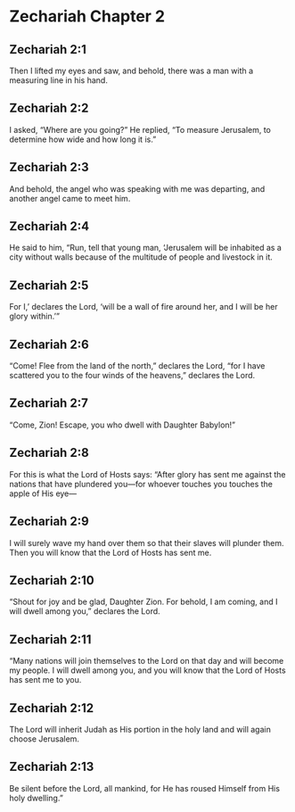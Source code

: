 # Zechariah Chapter 2

## Zechariah 2:1
Then I lifted my eyes and saw, and behold, there was a man with a measuring line in his hand.

## Zechariah 2:2
I asked, “Where are you going?” He replied, “To measure Jerusalem, to determine how wide and how long it is.”

## Zechariah 2:3
And behold, the angel who was speaking with me was departing, and another angel came to meet him.

## Zechariah 2:4
He said to him, “Run, tell that young man, ‘Jerusalem will be inhabited as a city without walls because of the multitude of people and livestock in it.

## Zechariah 2:5
For I,’ declares the Lord, ‘will be a wall of fire around her, and I will be her glory within.’”

## Zechariah 2:6
“Come! Flee from the land of the north,” declares the Lord, “for I have scattered you to the four winds of the heavens,” declares the Lord.

## Zechariah 2:7
“Come, Zion! Escape, you who dwell with Daughter Babylon!”

## Zechariah 2:8
For this is what the Lord of Hosts says: “After glory has sent me against the nations that have plundered you—for whoever touches you touches the apple of His eye—

## Zechariah 2:9
I will surely wave my hand over them so that their slaves will plunder them. Then you will know that the Lord of Hosts has sent me.

## Zechariah 2:10
“Shout for joy and be glad, Daughter Zion. For behold, I am coming, and I will dwell among you,” declares the Lord.

## Zechariah 2:11
“Many nations will join themselves to the Lord on that day and will become my people. I will dwell among you, and you will know that the Lord of Hosts has sent me to you.

## Zechariah 2:12
The Lord will inherit Judah as His portion in the holy land and will again choose Jerusalem.

## Zechariah 2:13
Be silent before the Lord, all mankind, for He has roused Himself from His holy dwelling.”
